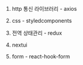 1. http 통신 라이브러리 - axios

2. css - styledcomponents

3. 전역 상태관리 - redux

4. nextui

5. form - react-hook-form
